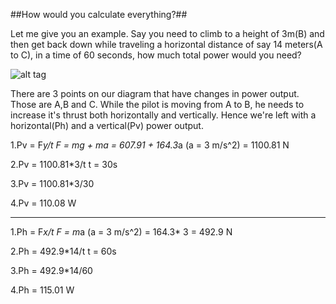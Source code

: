 ##How would you calculate everything?##

Let me give you an example. Say you need to climb to a height of 3m(B) and then get back down while traveling a horizontal distance of say 14 meters(A to C), in a time of 60 seconds, how much total power would you need?

![alt tag](http://i.imgur.com/bw9koSm.png)

There are 3 points on our diagram that have changes in power output. Those are A,B and C.
While the pilot is moving from A to B, he needs to increase it's thrust both horizontally and vertically.
Hence we're left with a horizontal(Ph) and a vertical(Pv) power output.

1.Pv = F*y/t 		 F = mg + ma = 607.91 + 164.3*a (a = 3 m/s^2) = 1100.81 N

2.Pv = 1100.81*3/t		t = 30s

3.Pv = 1100.81*3/30

4.Pv = 110.08 W

***

1.Ph = F*x/t		F = m*a (a = 3 m/s^2) = 164.3* 3 = 492.9 N

2.Ph = 492.9*14/t		t = 60s

3.Ph = 492.9*14/60

4.Ph = 115.01 W
